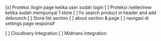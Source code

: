 [x] Proteksi /login page ketika user sudah login
[ ] Proteksi /seller/new ketika sudah mempunyai 1 store
[ ] fix search product in header and add debounch
[ ] Store list section
[ ] about section & page
[ ] navigasi di settings page responsif

[ ] Cloudinary Integration
[ ] Midtrans Integration
